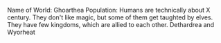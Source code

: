 Name of World: Ghoarthea
Population:
Humans are technically about X century. They don't like magic, but some of them get taughted by elves.
They have few kingdoms, which are allied to each other.
Dethardrea and Wyorheat